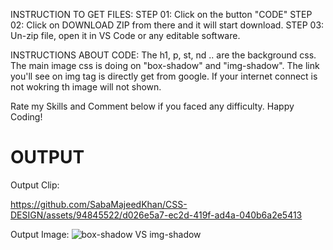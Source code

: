 INSTRUCTION TO GET FILES:
STEP 01: Click on the button "CODE"
STEP 02: Click on DOWNLOAD ZIP from there and it will start download.
STEP 03: Un-zip file, open it in VS Code or any editable software. 

INSTRUCTIONS ABOUT CODE:
The h1, p, st, nd .. are the background css. The main image css is doing on "box-shadow" and "img-shadow".
The link you'll see on img tag is directly get from google. If your internet connect is not wokring th image will not shown.

Rate my Skills and Comment below if you faced any difficulty.
Happy Coding!



# OUTPUT

Output Clip:


https://github.com/SabaMajeedKhan/CSS-DESIGN/assets/94845522/d026e5a7-ec2d-419f-ad4a-040b6a2e5413



Output Image:
![box-shadow VS img-shadow](https://github.com/SabaMajeedKhan/CSS-DESIGN/assets/94845522/22f2ec35-716c-4eb0-9236-ee5de6eda677)



